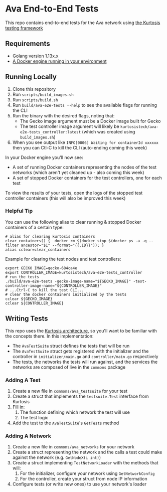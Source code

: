 # Ava End-to-End Tests
This repo contains end-to-end tests for the Ava network using [the Kurtosis testing framework](https://github.com/kurtosis-tech/kurtosis)

## Requirements
* Golang version 1.13x.x
* [A Docker engine running in your environment](https://docs.docker.com/engine/install/)

## Running Locally
1. Clone this repository
1. Run `scripts/build_images.sh`
1. Run `scripts/build.sh`
1. Run `build/ava-e2e-tests --help` to see the available flags for running the CLI
1. Run the binary with the desired flags, noting that:
    * The Gecko image argument must be a Docker image built for Gecko
    * The test controller image argument will likely be `kurtosistech/ava-e2e-tests_controller:latest` (which was created using `build_images.sh`)
1. When you see output like `INFO[0006] Waiting for containerId xxxxxx` then you can Ctl-C to kill the CLI (auto-ending coming this week)

In your Docker engine you'll now see:
* A set of running Docker containers representing the nodes of the test networks (which aren't yet cleaned up - also coming this week)
* A set of stopped Docker containers for the test controllers, one for each test

To view the results of your tests, open the logs of the stopped test controller containers (this will also be improved this week)

### Helpful Tip
You can use the following alias to clear running & stopped Docker containers of a certain type:

```
# alias for clearing kurtosis containers 
clear_containers() {  docker rm $(docker stop $(docker ps -a -q --filter ancestor="$1" --format="{{.ID}}")); } 
alias cclear=clear_containers
```

Example for clearing the test nodes and test controllers:
```
export GECKO_IMAGE=gecko-684ca4e
export CONTROLLER_IMAGE=kurtosistech/ava-e2e-tests_controller
# run the tests
./build/ava-e2e-tests -gecko-image-name="${GECKO_IMAGE}" -test-controller-image-name="${CONTROLLER_IMAGE}"
# ...Ctrl-C to kill the test CLI...
# clear the docker containers initialized by the tests
cclear ${GECKO_IMAGE} 
cclear ${CONTROLLER_IMAGE} 
```

## Writing Tests
This repo uses the [Kurtosis architecture](https://github.com/kurtosis-tech/kurtosis), so you'll want to be familiar with the concepts there. In this implementation:
* The `AvaTestSuite` struct defines the tests that will be run
* The `AvaTestSuite` struct gets registered with the initializer and the controller in `initializer/main.go` and `controller/main.go` respectively
* The tests, the networks the tests will run against, and the services the networks are composed of live in the `commons` package

### Adding A Test
1. Create a new file in `commons/ava_testsuite` for your test
1. Create a struct that implements the `testsuite.Test` interface from Kurtosis
1. Fill in:
    1. The function defining which network the test will use
    1. The test logic
1. Add the test to the `AvaTestSuite`'s `GetTests` method

### Adding A Network
1. Create a new file in `commons/ava_networks` for your network
1. Create a struct representing the network and the calls a test could make against the network (e.g. `GetNodeX(i int)`)
1. Create a struct implementing `TestNetworkLoader` with the methods that will:
    1. For the initializer, configure your network using `GetNetworkConfig`
    1. For the controller, create your struct from node IP information
1. Configure tests (or write new ones) to use your network's loader
